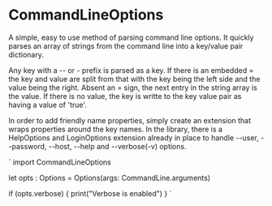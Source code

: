 # CommandLineOptions

A simple, easy to use method of parsing command line options.  It quickly parses
an array of strings from the command line into a key/value pair dictionary.

Any key with a -- or - prefix is parsed as a key.  If there is an embedded =
the key and value are split from that with the key being the left side and the
value being the right. Absent an = sign, the next entry in the string array is
the value.  If there is no value, the key is writte to the key value pair as
having a value of 'true'.

In order to add friendly name properties, simply create an extension that wraps
properties around the key names.  In the library, there is a HelpOptions and
LoginOptions extension already in place to handle --user, --password, --host,
--help and --verbose(-v) options.

`
import CommandLineOptions

let opts : Options = Options(args: CommandLine.arguments)

if (opts.verbose) {
    print("Verbose is enabled")
}
`
